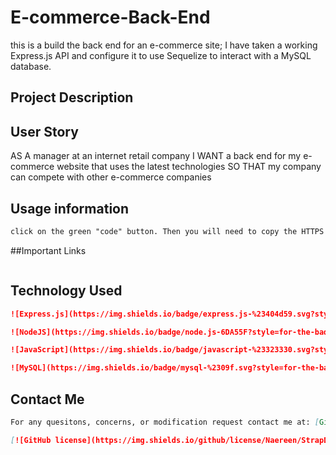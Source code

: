 # E-commerce-Back-End

this is a build the back end for an e-commerce site; I have taken a working Express.js API and configure it to use Sequelize to interact with a MySQL database.

## Project Description

## User Story

AS A manager at an internet retail company
I WANT a back end for my e-commerce website that uses the latest technologies
SO THAT my company can compete with other e-commerce companies

## Usage information
```md
click on the green "code" button. Then you will need to copy the HTTPS link copy then clone to your a fiolder in your terminal.
```
##Important Links
```md

```


## Technology Used
```md
![Express.js](https://img.shields.io/badge/express.js-%23404d59.svg?style=for-the-badge&logo=express&logoColor=%2361DAFB)

![NodeJS](https://img.shields.io/badge/node.js-6DA55F?style=for-the-badge&logo=node.js&logoColor=white)

![JavaScript](https://img.shields.io/badge/javascript-%23323330.svg?style=for-the-badge&logo=javascript&logoColor=%23F7DF1E)

![MySQL](https://img.shields.io/badge/mysql-%2309f.svg?style=for-the-badge&logo=mysql&logoColor=white)
```
## Contact Me
```md
For any quesitons, concerns, or modification request contact me at: [Github](https://github.com/RussC22) or [Linkedin](https://www.linkedin.com/in/tavarus-cherry/)

[![GitHub license](https://img.shields.io/github/license/Naereen/StrapDown.js.svg)](https://github.com/Naereen/StrapDown.js/blob/master/LICENSE)
```
